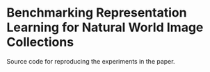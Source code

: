 # Benchmarking Representation Learning for Natural World Image Collections

Source code for reproducing the experiments in the paper. 
